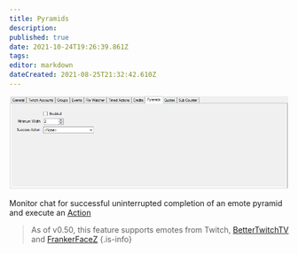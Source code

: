```yaml
---
title: Pyramids
description: 
published: true
date: 2021-10-24T19:26:39.861Z
tags: 
editor: markdown
dateCreated: 2021-08-25T21:32:42.610Z
---
```


![Pyramids Settings](/119623512-28e05500-be00-11eb-8340-5a02c1c94521.png)

Monitor chat for successful uninterrupted completion of an emote pyramid and execute an [Action](/Actions)

> As of v0.50, this feature supports emotes from Twitch, [BetterTwitchTV](https://betterttv.com/) and [FrankerFaceZ](https://www.frankerfacez.com/)
{.is-info}
